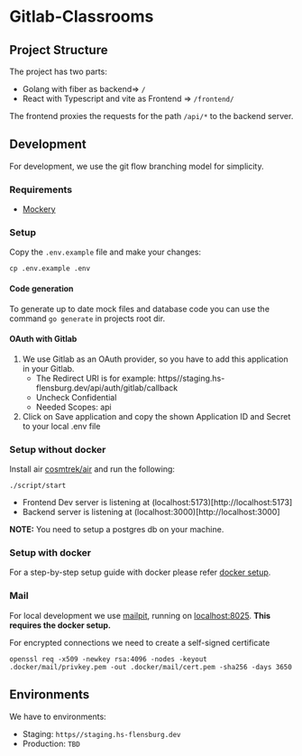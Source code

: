 # Gitlab-Classrooms

## Project Structure 

The project has two parts:

- Golang with fiber as backend=> `/`
- React with Typescript and vite as Frontend => `/frontend/`

The frontend proxies the requests for the path `/api/*` to the backend server.

## Development

For development, we use the git flow branching model for simplicity.

### Requirements

- [Mockery](https://vektra.github.io/mockery/latest/)

### Setup

Copy the `.env.example` file and make your changes:

```
cp .env.example .env
```

#### Code generation

To generate up to date mock files and database code you can use the command `go generate` in projects root dir.

#### OAuth with Gitlab
1. We use Gitlab as an OAuth provider, so you have to add this application in your Gitlab.
   * The Redirect URI is for example: https//staging.hs-flensburg.dev/api/auth/gitlab/callback
   * Uncheck Confidential
   * Needed Scopes: api
2. Click on Save application and copy the shown Application ID and Secret to your local .env file

### Setup without docker

Install air [cosmtrek/air](https://github.com/cosmtrek/air) and run the following:

```
./script/start
```

- Frontend Dev server is listening at (localhost:5173)[http://localhost:5173]
- Backend server is listening at (localhost:3000)[http://localhost:3000]

**NOTE:** You need to setup a postgres db on your machine.

### Setup with docker

For a step-by-step setup guide with docker please refer [docker setup](docker_setup.md).

### Mail

For local development we use [mailpit](https://mailpit.axllent.org/), running on [localhost:8025](http://localhost:8025).
**This requires the docker setup.**

For encrypted connections we need to create a self-signed certificate

```
openssl req -x509 -newkey rsa:4096 -nodes -keyout .docker/mail/privkey.pem -out .docker/mail/cert.pem -sha256 -days 3650
```

## Environments

We have to environments:

- Staging: `https//staging.hs-flensburg.dev`
- Production: `TBD`
